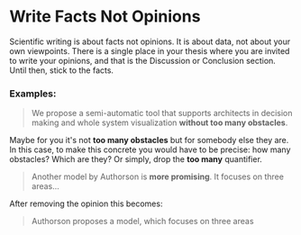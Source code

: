 Write Facts Not Opinions
====

Scientific writing is about facts not opinions. It is about data, not about your own viewpoints. There is a single place in your thesis where you are invited to write your opinions, and that is the Discussion or Conclusion section. Until then, stick to the facts. 


### Examples: 

  > We propose a semi-automatic tool that supports architects in decision making and whole system visualization **without too many obstacles**.

Maybe for you it's not **too many obstacles** but for somebody else they are. In this case, to make this concrete you would have to be precise: how many obstacles? Which are they? Or simply, drop the **too many** quantifier. 

> Another model by Authorson is **more promising**. It focuses on three areas...

After removing the opinion this becomes:

> Authorson proposes a model, which focuses on three areas




